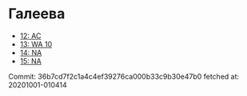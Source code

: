 # Галеева
- [12: AC](12.md)
- [13: WA 10](13.md)
- [14: NA](14.md)
- [15: NA](15.md)

Commit: 36b7cd7f2c1a4c4ef39276ca000b33c9b30e47b0
 fetched at: 20201001-010414
